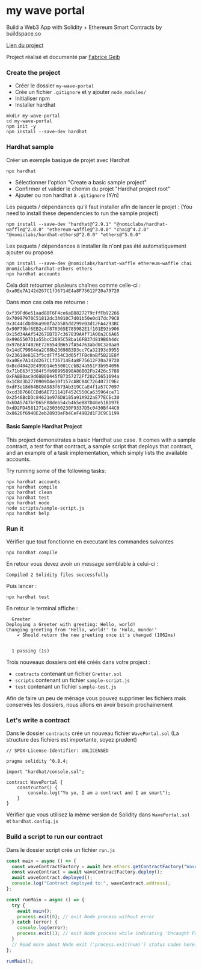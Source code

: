# my wave portal
Build a Web3 App with Solidity + Ethereum Smart Contracts
by buildspace.so

[Lien du project](https://app.buildspace.so/projects/CO02cf0f1c-f996-4f50-9669-cf945ca3fb0b)

Project réalisé et documenté par [Fabrice Geib](https://fabricegeib.com)

### Create the project

- Créer le dossier ```my-wave-portal```
- Crée un fichier ```.gitignore``` et y ajouter ```node_modules/```
- Initialiser npm
- Installer hardhat

```shell
mkdir my-wave-portal
cd my-wave-portal
npm init -y
npm install --save-dev hardhat
```

### Hardhat sample

Créer un exemple basique de projet avec Hardhat
```
npx hardhat
```

- Sélectionner l'option "Create a basic sample project"
- Confirmer et valider le chemin du projet "Hardhat project root"
- Ajouter ou non hardhat à ```.gitignore``` (Y/n)

Les paquets / dépendances qu'il faut installer afin de lancer le projet :
(You need to install these dependencies to run the sample project)

```shell
npm install --save-dev "hardhat@^2.9.1" "@nomiclabs/hardhat-waffle@^2.0.0" "ethereum-waffle@^3.0.0" "chai@^4.2.0" "@nomiclabs/hardhat-ethers@^2.0.0" "ethers@^5.0.0"
```

Les paquets / dépendances à installer ils n'ont pas été automatiquement ajouter ou proposé
```shell
npm install --save-dev @nomiclabs/hardhat-waffle ethereum-waffle chai @nomiclabs/hardhat-ethers ethers
npx hardhat accounts
```


Cela doit retourner plusieurs chaînes comme celle-ci : ```0xa0Ee7A142d267C1f36714E4a8F75612F20a79720```

Dans mon cas cela me retourne :
```
0xf39Fd6e51aad88F6F4ce6aB8827279cffFb92266
0x70997970C51812dc3A010C7d01b50e0d17dc79C8
0x3C44CdDdB6a900fa2b585dd299e03d12FA4293BC
0x90F79bf6EB2c4f870365E785982E1f101E93b906
0x15d34AAf54267DB7D7c367839AAf71A00a2C6A65
0x9965507D1a55bcC2695C58ba16FB37d819B0A4dc
0x976EA74026E726554dB657fA54763abd0C3a0aa9
0x14dC79964da2C08b23698B3D3cc7Ca32193d9955
0x23618e81E3f5cdF7f54C3d65f7FBc0aBf5B21E8f
0xa0Ee7A142d267C1f36714E4a8F75612F20a79720
0xBcd4042DE499D14e55001CcbB24a551F3b954096
0x71bE63f3384f5fb98995898A86B02Fb2426c5788
0xFABB0ac9d68B0B445fB7357272Ff202C5651694a
0x1CBd3b2770909D4e10f157cABC84C7264073C9Ec
0xdF3e18d64BC6A983f673Ab319CCaE4f1a57C7097
0xcd3B766CCDd6AE721141F452C550Ca635964ce71
0x2546BcD3c84621e976D8185a91A922aE77ECEc30
0xbDA5747bFD65F08deb54cb465eB87D40e51B197E
0xdD2FD4581271e230360230F9337D5c0430Bf44C0
0x8626f6940E2eb28930eFb4CeF49B2d1F2C9C1199
```

#### Basic Sample Hardhat Project

This project demonstrates a basic Hardhat use case. It comes with a sample contract, a test for that contract, a sample script that deploys that contract, and an example of a task implementation, which simply lists the available accounts.

Try running some of the following tasks:

```shell
npx hardhat accounts
npx hardhat compile
npx hardhat clean
npx hardhat test
npx hardhat node
node scripts/sample-script.js
npx hardhat help
```

### Run it

Vérifier que tout fonctionne en executant les commandes suivantes

```shell
npx hardhat compile
```

En retour vous devez avoir un message semblable à celui-ci :
```
Compiled 2 Solidity files successfully
```

Puis lancer :

```shell
npx hardhat test
```

En retour le terminal affiche :
```shell
  Greeter
Deploying a Greeter with greeting: Hello, world!
Changing greeting from 'Hello, world!' to 'Hola, mundo!'
    ✔ Should return the new greeting once it's changed (1062ms)


  1 passing (1s)
```

Trois nouveaux dossiers ont été créés dans votre project :
- ```contracts``` contenant un fichier ```Gretter.sol```
- ```scripts``` contenant un fichier ```sample-script.js```
- ```test``` contenant un fichier ```sample-test.js```

Afin de faire un peu de ménage vous pouvez supprimer les fichiers mais conservés les dossiers, nous allons en avoir besoin prochainement

### Let's write a contract

Dans le dossier ```contracts``` crée un nouveau fichier ```WavePortal.sol```
(La structure des fichiers est importante, soyez prudent)

```sol
// SPDX-License-Identifier: UNLICENSED

pragma solidity ^0.8.4;

import "hardhat/console.sol";

contract WavePortal {
    constructor() {
        console.log("Yo yo, I am a contract and I am smart");
    }
}
```

Vérifier que vous utilisez la même version de Solidity dans ```WavePortal.sol``` et ```hardhat.config.js```

### Build a script to run our contract

Dans le dossier script crée un fichier ```run.js```

```js
const main = async () => {
  const waveContractFactory = await hre.ethers.getContractFactory("WavePortal");
  const waveContract = await waveContractFactory.deploy();
  await waveContract.deployed();
  console.log("Contract deployed to:", waveContract.address);
};

const runMain = async () => {
  try {
    await main();
    process.exit(0); // exit Node process without error
  } catch (error) {
    console.log(error);
    process.exit(1); // exit Node process while indicating 'Uncaught Fatal Exception' error
  }
  // Read more about Node exit ('process.exit(num)') status codes here: https://stackoverflow.com/a/47163396/7974948
};

runMain();
```